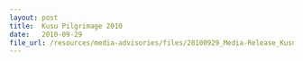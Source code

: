 ```yaml
---
layout: post
title:  Kusu Pilgrimage 2010
date:   2010-09-29
file_url: /resources/media-advisories/files/20100929_Media-Release_Kusu_Pilgrimage_2010.pdf
---
```


